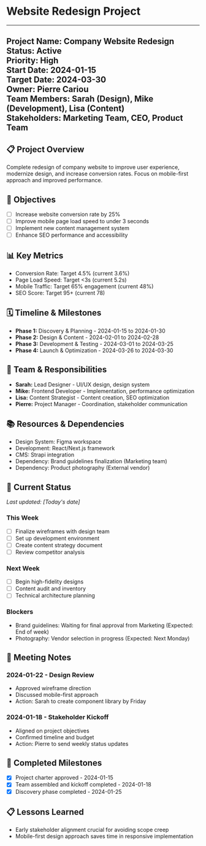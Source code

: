 # Website Redesign Project

---
**Project Name:** Company Website Redesign  
**Status:** Active  
**Priority:** High  
**Start Date:** 2024-01-15  
**Target Date:** 2024-03-30  
**Owner:** Pierre Cariou  
**Team Members:** Sarah (Design), Mike (Development), Lisa (Content)  
**Stakeholders:** Marketing Team, CEO, Product Team  
---

## 📋 Project Overview
Complete redesign of company website to improve user experience, modernize design, and increase conversion rates. Focus on mobile-first approach and improved performance.

## 🎯 Objectives
- [ ] Increase website conversion rate by 25%
- [ ] Improve mobile page load speed to under 3 seconds
- [ ] Implement new content management system
- [ ] Enhance SEO performance and accessibility

## 📊 Key Metrics
- Conversion Rate: Target 4.5% (current 3.6%)
- Page Load Speed: Target <3s (current 5.2s)
- Mobile Traffic: Target 65% engagement (current 48%)
- SEO Score: Target 95+ (current 78)

## 🗓️ Timeline & Milestones
- **Phase 1:** Discovery & Planning - 2024-01-15 to 2024-01-30
- **Phase 2:** Design & Content - 2024-02-01 to 2024-02-28
- **Phase 3:** Development & Testing - 2024-03-01 to 2024-03-25
- **Phase 4:** Launch & Optimization - 2024-03-26 to 2024-03-30

## 👥 Team & Responsibilities
- **Sarah:** Lead Designer - UI/UX design, design system
- **Mike:** Frontend Developer - Implementation, performance optimization
- **Lisa:** Content Strategist - Content creation, SEO optimization
- **Pierre:** Project Manager - Coordination, stakeholder communication

## 📚 Resources & Dependencies
- Design System: Figma workspace
- Development: React/Next.js framework
- CMS: Strapi integration
- Dependency: Brand guidelines finalization (Marketing team)
- Dependency: Product photography (External vendor)

## 🚧 Current Status
*Last updated: [Today's date]*

### This Week
- [ ] Finalize wireframes with design team
- [ ] Set up development environment
- [ ] Create content strategy document
- [ ] Review competitor analysis

### Next Week
- [ ] Begin high-fidelity designs
- [ ] Content audit and inventory
- [ ] Technical architecture planning

### Blockers
- Brand guidelines: Waiting for final approval from Marketing (Expected: End of week)
- Photography: Vendor selection in progress (Expected: Next Monday)

## 📝 Meeting Notes
### 2024-01-22 - Design Review
- Approved wireframe direction
- Discussed mobile-first approach
- Action: Sarah to create component library by Friday

### 2024-01-18 - Stakeholder Kickoff
- Aligned on project objectives
- Confirmed timeline and budget
- Action: Pierre to send weekly status updates

## 🎉 Completed Milestones
- [x] Project charter approved - 2024-01-15
- [x] Team assembled and kickoff completed - 2024-01-18
- [x] Discovery phase completed - 2024-01-25

## 📋 Lessons Learned
- Early stakeholder alignment crucial for avoiding scope creep
- Mobile-first design approach saves time in responsive implementation 